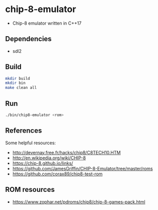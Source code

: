 # chip-8-emulator

* Chip-8 emulator written in C++17

## Dependencies

* sdl2

## Build

```bash
mkdir build
mkdir bin
make clean all
```

## Run

```bash
./bin/chip8-emulator <rom>
```

## References

Some helpful resources:

* <http://devernay.free.fr/hacks/chip8/C8TECH10.HTM>
* <http://en.wikipedia.org/wiki/CHIP-8>
* <https://chip-8.github.io/links/>
* <https://github.com/JamesGriffin/CHIP-8-Emulator/tree/master/roms>
* <https://github.com/corax89/chip8-test-rom>

## ROM resources

* <https://www.zophar.net/pdroms/chip8/chip-8-games-pack.html>
